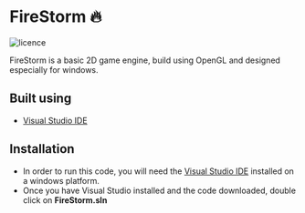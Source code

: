# FireStorm  🔥 
![licence](https://img.shields.io/github/license/LC5273/FireStorm-Game-Engine)

  FireStorm is a basic 2D game engine, build using OpenGL and designed especially for windows. 
## Built using
  - [Visual Studio IDE](https://visualstudio.microsoft.com/)
## Installation
  - In order to run this code, you will need the [Visual Studio IDE](https://visualstudio.microsoft.com/) installed on a windows platform.
  - Once you have Visual Studio installed and the code downloaded, double click on **FireStorm.sln**
